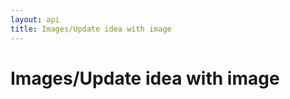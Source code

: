 ```yaml
---
layout: api
title: Images/Update idea with image
---
```


# Images/Update idea with image

<api-explorer resource="http://api.rusic.dev/buckets/:bucket_id/ideas/:idea_id" method="PUT" editable="true">
  <api-header name="Accept" required="true" value="application/vnd.rusic.v1+json" editable-key="false" editable-value="false"></api-header>
  <api-header name="X-Rusic-Participant-Token" required="true" value="" editable-key="false"></api-header>
  <api-header name="X-API-Key" required="true" value="abc123" editable-key="false"></api-header>
  <api-part name="idea[title]" required="true" default="" value="Title"></api-part>
  <api-part name="idea[content]" required="true" default="" value="Content"></api-part>
  <api-part name="idea[image_ids][]" required="false" default="" value="1"></api-part>
  <api-resource name="bucket_id" required="true" default="" value="1"></api-resource>
  <api-resource name="idea_id" required="true" default="" value="1"></api-resource>
</api-explorer>
